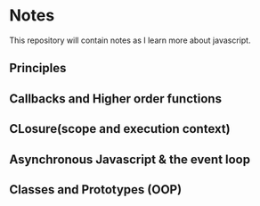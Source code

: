 # Notes

This repository will contain notes as I learn more about javascript.

## Principles

## Callbacks and Higher order functions

## CLosure(scope and execution context)

## Asynchronous Javascript & the event loop

## Classes and Prototypes (OOP)
